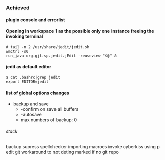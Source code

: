 ### Achieved 
                          
#### plugin console and errorlist

#### Opening in workspace 1 as the possible only one instance freeing the invoking terminal 

	# tail -n 2 /usr/share/jedit/jedit.sh 
	wmctrl -s0
	run_java org.gjt.sp.jedit.jEdit -reuseview "$@" &

#### jedit as default editor 
	
	$ cat .bashrc|grep jedit
	export EDITOR=jedit

#### list of global options changes

- backup and save
	- -confirm on save all buffers
	- -autosave
	- max numbers of backup: 0
	

###### stack
backup supress
spellchecker
importing macroes
invoke cyberkiss
using p
edit git workaround to not deting marked if no git repo